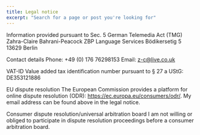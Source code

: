 ```yaml
---
title: Legal notice
excerpt: "Search for a page or post you're looking for"
---
```


Information provided pursuant to Sec. 5 German Telemedia Act (TMG)
Zahra-Claire Bahrani-Peacock
ZBP Language Services
Bödikersetig 5
13629 Berlin

Contact details
Phone: +49 (0) 176 76298153
Email: z-c@live.co.uk

VAT-ID
Value added tax identification number pursuant to § 27 a UStG:
DE353121886

EU dispute resolution
The European Commission provides a platform for online dispute resolution (ODR):
https://ec.europa.eu/consumers/odr/.
My email address can be found above in the legal notice.

Consumer dispute resolution/universal arbitration board
I am not willing or obliged to participate in dispute resolution proceedings before a consumer arbitration board.